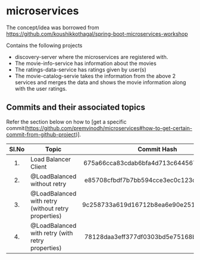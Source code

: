 <!-- 
	https://docs.github.com/en/github/writing-on-github/getting-started-with-writing-and-formatting-on-github/basic-writing-and-formatting-syntax#hiding-content-with-comments 
	https://github.com/adam-p/markdown-here/wiki/Markdown-Cheatsheet#tables
-->
# microservices
The concept/idea was borrowed from https://github.com/koushikkothagal/spring-boot-microservices-workshop

Contains the following projects
- discovery-server where the microservices are registered with.
- The movie-info-service has information about the movies
- The ratings-data-service has ratings given by user(s)
- The movie-catalog-servie takes the information from the above 2 services and merges the data and shows the movie information along with the user ratings.

Commits and their associated topics 
-----------------------------------
Refer the section below on how to [get a specific commit(https://github.com/premvinodh/microservices#how-to-get-certain-commit-from-github-project)].

| Sl.No		| Topic                                       				| Commit Hash           								|
|:---------:|-----------------------------------------------------------|:-----------------------------------------------------:|
| 	1.		| Load Balancer Client      								| 675a66cca83cdab6bfa4d713c6445674854b9238				|
|	2.		| @LoadBalanced without retry      							| e85708cfbdf7b7bb594cce3ec0c123d320c80655				|
|	3.		| @LoadBalanced with retry (without retry properties)     	| 9c258733a619d16712b8ea6e90e2518233c76eb8				|
|	4.		| @LoadBalanced with retry (with retry properties)     		| 78128daa3eff377df0303bd5e75168b0d5d83620				|
